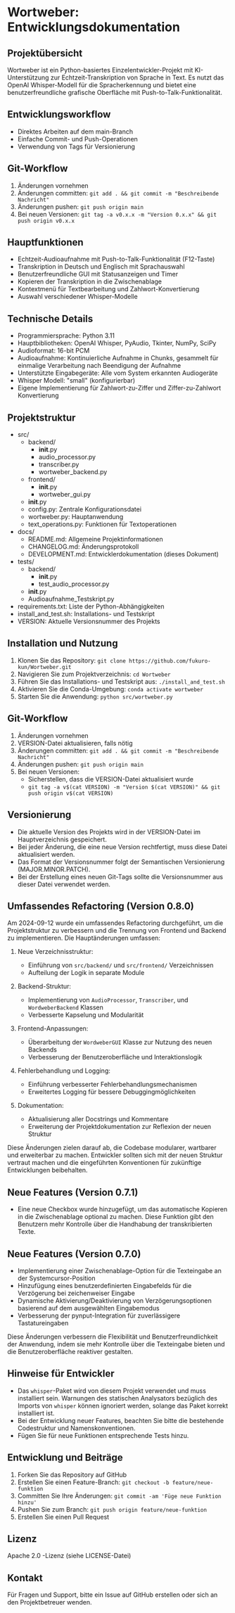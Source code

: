 # Wortweber: Entwicklungsdokumentation

## Projektübersicht
Wortweber ist ein Python-basiertes Einzelentwickler-Projekt mit KI-Unterstützung zur Echtzeit-Transkription von Sprache in Text. Es nutzt das OpenAI Whisper-Modell für die Spracherkennung und bietet eine benutzerfreundliche grafische Oberfläche mit Push-to-Talk-Funktionalität.

## Entwicklungsworkflow
- Direktes Arbeiten auf dem main-Branch
- Einfache Commit- und Push-Operationen
- Verwendung von Tags für Versionierung

## Git-Workflow
1. Änderungen vornehmen
2. Änderungen committen: `git add . && git commit -m "Beschreibende Nachricht"`
3. Änderungen pushen: `git push origin main`
4. Bei neuen Versionen: `git tag -a v0.x.x -m "Version 0.x.x" && git push origin v0.x.x`

## Hauptfunktionen
- Echtzeit-Audioaufnahme mit Push-to-Talk-Funktionalität (F12-Taste)
- Transkription in Deutsch und Englisch mit Sprachauswahl
- Benutzerfreundliche GUI mit Statusanzeigen und Timer
- Kopieren der Transkription in die Zwischenablage
- Kontextmenü für Textbearbeitung und Zahlwort-Konvertierung
- Auswahl verschiedener Whisper-Modelle

## Technische Details
- Programmiersprache: Python 3.11
- Hauptbibliotheken: OpenAI Whisper, PyAudio, Tkinter, NumPy, SciPy
- Audioformat: 16-bit PCM
- Audioaufnahme: Kontinuierliche Aufnahme in Chunks, gesammelt für einmalige Verarbeitung nach Beendigung der Aufnahme
- Unterstützte Eingabegeräte: Alle vom System erkannten Audiogeräte
- Whisper Modell: "small" (konfigurierbar)
- Eigene Implementierung für Zahlwort-zu-Ziffer und Ziffer-zu-Zahlwort Konvertierung

## Projektstruktur
- src/
  - backend/
    - __init__.py
    - audio_processor.py
    - transcriber.py
    - wortweber_backend.py
  - frontend/
    - __init__.py
    - wortweber_gui.py
  - __init__.py
  - config.py: Zentrale Konfigurationsdatei
  - wortweber.py: Hauptanwendung
  - text_operations.py: Funktionen für Textoperationen
- docs/
  - README.md: Allgemeine Projektinformationen
  - CHANGELOG.md: Änderungsprotokoll
  - DEVELOPMENT.md: Entwicklerdokumentation (dieses Dokument)
- tests/
  - backend/
    - __init__.py
    - test_audio_processor.py
  - __init__.py
  - Audioaufnahme_Testskript.py
- requirements.txt: Liste der Python-Abhängigkeiten
- install_and_test.sh: Installations- und Testskript
- VERSION: Aktuelle Versionsnummer des Projekts

## Installation und Nutzung
1. Klonen Sie das Repository: `git clone https://github.com/fukuro-kun/Wortweber.git`
2. Navigieren Sie zum Projektverzeichnis: `cd Wortweber`
3. Führen Sie das Installations- und Testskript aus: `./install_and_test.sh`
4. Aktivieren Sie die Conda-Umgebung: `conda activate wortweber`
5. Starten Sie die Anwendung: `python src/wortweber.py`

## Git-Workflow
1. Änderungen vornehmen
2. VERSION-Datei aktualisieren, falls nötig
3. Änderungen committen: `git add . && git commit -m "Beschreibende Nachricht"`
4. Änderungen pushen: `git push origin main`
5. Bei neuen Versionen:
   - Sicherstellen, dass die VERSION-Datei aktualisiert wurde
   - `git tag -a v$(cat VERSION) -m "Version $(cat VERSION)" && git push origin v$(cat VERSION)`

## Versionierung
- Die aktuelle Version des Projekts wird in der VERSION-Datei im Hauptverzeichnis gespeichert.
- Bei jeder Änderung, die eine neue Version rechtfertigt, muss diese Datei aktualisiert werden.
- Das Format der Versionsnummer folgt der Semantischen Versionierung (MAJOR.MINOR.PATCH).
- Bei der Erstellung eines neuen Git-Tags sollte die Versionsnummer aus dieser Datei verwendet werden.

## Umfassendes Refactoring (Version 0.8.0)

Am 2024-09-12 wurde ein umfassendes Refactoring durchgeführt, um die Projektstruktur zu verbessern und die Trennung von Frontend und Backend zu implementieren. Die Hauptänderungen umfassen:

1. Neue Verzeichnisstruktur:
   - Einführung von `src/backend/` und `src/frontend/` Verzeichnissen
   - Aufteilung der Logik in separate Module

2. Backend-Struktur:
   - Implementierung von `AudioProcessor`, `Transcriber`, und `WordweberBackend` Klassen
   - Verbesserte Kapselung und Modularität

3. Frontend-Anpassungen:
   - Überarbeitung der `WordweberGUI` Klasse zur Nutzung des neuen Backends
   - Verbesserung der Benutzeroberfläche und Interaktionslogik

4. Fehlerbehandlung und Logging:
   - Einführung verbesserter Fehlerbehandlungsmechanismen
   - Erweitertes Logging für bessere Debuggingmöglichkeiten

5. Dokumentation:
   - Aktualisierung aller Docstrings und Kommentare
   - Erweiterung der Projektdokumentation zur Reflexion der neuen Struktur

Diese Änderungen zielen darauf ab, die Codebase modularer, wartbarer und erweiterbar zu machen.
Entwickler sollten sich mit der neuen Struktur vertraut machen und die eingeführten Konventionen
für zukünftige Entwicklungen beibehalten.

## Neue Features (Version 0.7.1)

- Eine neue Checkbox wurde hinzugefügt, um das automatische Kopieren in die Zwischenablage optional zu machen. Diese Funktion gibt den Benutzern mehr Kontrolle über die Handhabung der transkribierten Texte.

## Neue Features (Version 0.7.0)

- Implementierung einer Zwischenablage-Option für die Texteingabe an der Systemcursor-Position
- Hinzufügung eines benutzerdefinierten Eingabefelds für die Verzögerung bei zeichenweiser Eingabe
- Dynamische Aktivierung/Deaktivierung von Verzögerungsoptionen basierend auf dem ausgewählten Eingabemodus
- Verbesserung der pynput-Integration für zuverlässigere Tastatureingaben

Diese Änderungen verbessern die Flexibilität und Benutzerfreundlichkeit der Anwendung, indem sie mehr Kontrolle über die Texteingabe bieten und die Benutzeroberfläche reaktiver gestalten.

## Hinweise für Entwickler
- Das `whisper`-Paket wird von diesem Projekt verwendet und muss installiert sein. Warnungen des statischen Analysators bezüglich des Imports von `whisper` können ignoriert werden, solange das Paket korrekt installiert ist.
- Bei der Entwicklung neuer Features, beachten Sie bitte die bestehende Codestruktur und Namenskonventionen.
- Fügen Sie für neue Funktionen entsprechende Tests hinzu.

## Entwicklung und Beiträge
1. Forken Sie das Repository auf GitHub
2. Erstellen Sie einen Feature-Branch: `git checkout -b feature/neue-funktion`
3. Committen Sie Ihre Änderungen: `git commit -am 'Füge neue Funktion hinzu'`
4. Pushen Sie zum Branch: `git push origin feature/neue-funktion`
5. Erstellen Sie einen Pull Request

## Lizenz
Apache 2.0 -Lizenz (siehe LICENSE-Datei)

## Kontakt
Für Fragen und Support, bitte ein Issue auf GitHub erstellen oder sich an den Projektbetreuer wenden.
